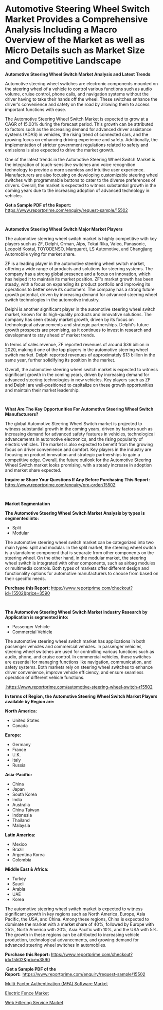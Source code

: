 <p><h1>Automotive Steering Wheel Switch Market Provides a Comprehensive Analysis Including a Macro Overview of the Market as well as Micro Details such as Market Size and Competitive Landscape</h1></p><p><strong>Automotive Steering Wheel Switch Market Analysis and Latest Trends</strong></p>
<p><p>Automotive steering wheel switches are electronic components mounted on the steering wheel of a vehicle to control various functions such as audio volume, cruise control, phone calls, and navigation systems without the driver having to take their hands off the wheel. These switches enhance the driver's convenience and safety on the road by allowing them to access important functions with ease.</p><p>The Automotive Steering Wheel Switch Market is expected to grow at a CAGR of 15.00% during the forecast period. This growth can be attributed to factors such as the increasing demand for advanced driver assistance systems (ADAS) in vehicles, the rising trend of connected cars, and the growing focus on enhancing driving experience and safety. Additionally, the implementation of stricter government regulations related to safety and emissions is also expected to drive the market growth.</p><p>One of the latest trends in the Automotive Steering Wheel Switch Market is the integration of touch-sensitive switches and voice recognition technology to provide a more seamless and intuitive user experience. Manufacturers are also focusing on developing customizable steering wheel switches with programmable buttons to cater to the diverse preferences of drivers. Overall, the market is expected to witness substantial growth in the coming years due to the increasing adoption of advanced technology in vehicles.</p></p>
<p><strong>Get a Sample PDF of the Report:&nbsp;</strong> <a href="https://www.reportprime.com/enquiry/request-sample/15502">https://www.reportprime.com/enquiry/request-sample/15502</a></p>
<p>&nbsp;</p>
<p><strong>Automotive Steering Wheel Switch Major Market Players</strong></p>
<p><p>The automotive steering wheel switch market is highly competitive with key players such as ZF, Delphi, Orman, Alps, Tokai Rika, Valeo, Panasonic, Leopold Kostal, TOYODENSO, Marquardt, LS Automotive, and Changjiang Automobile vying for market share.</p><p>ZF is a leading player in the automotive steering wheel switch market, offering a wide range of products and solutions for steering systems. The company has a strong global presence and a focus on innovation, which has helped it to maintain its market position. ZF's market growth has been steady, with a focus on expanding its product portfolio and improving its operations to better serve its customers. The company has a strong future growth potential, driven by increasing demand for advanced steering wheel switch technologies in the automotive industry.</p><p>Delphi is another significant player in the automotive steering wheel switch market, known for its high-quality products and innovative solutions. The company has seen steady market growth, driven by its focus on technological advancements and strategic partnerships. Delphi's future growth prospects are promising, as it continues to invest in research and development to stay ahead of market trends.</p><p>In terms of sales revenue, ZF reported revenues of around $36 billion in 2020, making it one of the top players in the automotive steering wheel switch market. Delphi reported revenues of approximately $13 billion in the same year, further solidifying its position in the market.</p><p>Overall, the automotive steering wheel switch market is expected to witness significant growth in the coming years, driven by increasing demand for advanced steering technologies in new vehicles. Key players such as ZF and Delphi are well-positioned to capitalize on these growth opportunities and maintain their market leadership.</p></p>
<p>&nbsp;</p>
<p><strong>What Are The Key Opportunities For Automotive Steering Wheel Switch Manufacturers?</strong></p>
<p><p>The global Automotive Steering Wheel Switch market is projected to witness substantial growth in the coming years, driven by factors such as increasing demand for advanced safety features in vehicles, technological advancements in automotive electronics, and the rising popularity of electric vehicles. The market is also expected to benefit from the growing focus on driver convenience and comfort. Key players in the industry are focusing on product innovation and strategic partnerships to gain a competitive edge. Overall, the future outlook for the Automotive Steering Wheel Switch market looks promising, with a steady increase in adoption and market share expected.</p></p>
<p><strong>Inquire or Share Your Questions If Any Before Purchasing This Report:</strong> <a href="https://www.reportprime.com/enquiry/pre-order/15502">https://www.reportprime.com/enquiry/pre-order/15502</a></p>
<p>&nbsp;</p>
<p><strong>Market Segmentation</strong></p>
<p><strong>The Automotive Steering Wheel Switch Market Analysis by types is segmented into:</strong></p>
<p><ul><li>Split</li><li>Modular</li></ul></p>
<p><p>The automotive steering wheel switch market can be categorized into two main types: split and modular. In the split market, the steering wheel switch is a standalone component that is separate from other components on the steering wheel. On the other hand, in the modular market, the steering wheel switch is integrated with other components, such as airbag modules or multimedia controls. Both types of markets offer different design and functionality options for automotive manufacturers to choose from based on their specific needs.</p></p>
<p><strong>Purchase this Report:&nbsp;</strong><a href="https://www.reportprime.com/checkout?id=15502&price=3590">https://www.reportprime.com/checkout?id=15502&price=3590</a></p>
<p>&nbsp;</p>
<p><strong>The Automotive Steering Wheel Switch Market Industry Research by Application is segmented into:</strong></p>
<p><ul><li>Passenger Vehicle</li><li>Commercial Vehicle</li></ul></p>
<p><p>The automotive steering wheel switch market has applications in both passenger vehicles and commercial vehicles. In passenger vehicles, steering wheel switches are used for controlling various functions such as audio, phone, and cruise control. In commercial vehicles, these switches are essential for managing functions like navigation, communication, and safety systems. Both markets rely on steering wheel switches to enhance driver convenience, improve vehicle efficiency, and ensure seamless operation of different vehicle functions.</p></p>
<p><a href="https://www.reportprime.com/automotive-steering-wheel-switch-r15502">&nbsp;https://www.reportprime.com/automotive-steering-wheel-switch-r15502</a></p>
<p><strong>In terms of Region, the Automotive Steering Wheel Switch Market Players available by Region are:</strong></p>
<p>
    <p> <strong> North America: </strong>
        <ul>
            <li>United States</li>
            <li>Canada</li>
        </ul>
        </p> 
    <p> <strong> Europe: </strong>
        <ul>
            <li>Germany</li>
            <li>France</li>
            <li>U.K.</li>
            <li>Italy</li>
            <li>Russia</li>
        </ul>
        </p> 
    <p> <strong> Asia-Pacific: </strong>
        <ul>
            <li>China</li>
            <li>Japan</li>
            <li>South Korea</li>
            <li>India</li>
            <li>Australia</li>
            <li>China Taiwan</li>
            <li>Indonesia</li>
            <li>Thailand</li>
            <li>Malaysia</li>
        </ul>
        </p> 
    <p> <strong> Latin America: </strong>
        <ul>
            <li>Mexico</li>
            <li>Brazil</li>
            <li>Argentina Korea</li>
            <li>Colombia</li>
        </ul>
        </p> 
    <p> <strong> Middle East & Africa: </strong>
        <ul>
            <li>Turkey</li>
            <li>Saudi</li>
            <li>Arabia</li>
            <li>UAE</li>
            <li>Korea</li>
        </ul>
    </p>
    </p>
<p><p>The automotive steering wheel switch market is expected to witness significant growth in key regions such as North America, Europe, Asia Pacific, the USA, and China. Among these regions, China is expected to dominate the market with a market share of 40%, followed by Europe with 25%, North America with 20%, Asia Pacific with 10%, and the USA with 5%. The growth in these regions can be attributed to increasing vehicle production, technological advancements, and growing demand for advanced steering wheel switches in automobiles.</p></p>
<p><strong>Purchase this Report: </strong><a href="https://www.reportprime.com/checkout?id=15502&price=3590">https://www.reportprime.com/checkout?id=15502&price=3590</a></p>
<p>&nbsp;<strong>Get a Sample PDF of the Report:&nbsp;&nbsp;</strong><a href="https://www.reportprime.com/enquiry/request-sample/15502">https://www.reportprime.com/enquiry/request-sample/15502</a></p>
<p><strong></strong></p>
<p><p><a href="https://www.linkedin.com/pulse/multi-factor-authentication-mfa-software-market-size-evaluating-gdboe?trackingId=DLRRm5vSUjbLu7pANnD5qw%3D%3D">Multi-Factor Authentication (MFA) Software Market</a></p><p><a href="https://github.com/RichRobinson5/Market-Research-Report-List-4/blob/main/electric-fence-market.md">Electric Fence Market</a></p><p><a href="https://www.linkedin.com/pulse/web-filtering-service-market-goal-estimating-size-future-growth-vdore?trackingId=mSrXlvYC9v4aMCfJzixwmA%3D%3D">Web Filtering Service Market</a></p></p>